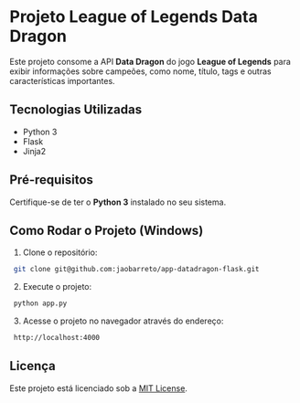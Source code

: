 # Projeto League of Legends Data Dragon

Este projeto consome a API **Data Dragon** do jogo **League of Legends** para exibir informações sobre campeões, como nome, título, tags e outras características importantes.

## Tecnologias Utilizadas
- Python 3
- Flask
- Jinja2

## Pré-requisitos
Certifique-se de ter o **Python 3** instalado no seu sistema.

## Como Rodar o Projeto (Windows)
1. Clone o repositório:
```bash
 git clone git@github.com:jaobarreto/app-datadragon-flask.git
```

2. Execute o projeto:
```bash
 python app.py
```

3. Acesse o projeto no navegador através do endereço:
```bash
 http://localhost:4000
```

## Licença
Este projeto está licenciado sob a [MIT License](LICENSE).

